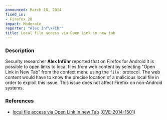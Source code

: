 ```yaml
---
announced: March 18, 2014
fixed_in:
- Firefox 28
impact: Moderate
reporter: "Alex Inf\xFChr"
title: Local file access via Open Link in new tab
---
```


<h3>Description</h3>

<p>Security researcher <strong>Alex Inführ</strong> reported that on
Firefox for Android it is possible to open links to local files from web content
by selecting "Open Link in New Tab" from the context menu using the
<code>file:</code> protocol. The web content would have to know the precise
location of a malicious local file in order to exploit this issue. This issue
does not affect Firefox on non-Android systems.
</p>

<h3>References</h3>

<ul>
  <li><a href="https://bugzilla.mozilla.org/show_bug.cgi?id=960135">
       local file access via Open Link in new Tab</a> (<a href="http://cve.mitre.org/cgi-bin/cvename.cgi?name=CVE-2014-1501" class="ex-ref">CVE-2014-1501</a>)</li>
</ul>



